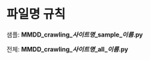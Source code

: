 # 파일명 규칙

샘플: **MMDD_crawling\__사이트명_\_sample\__이름_.py**

전체: **MMDD_crawling\__사이트명_\_all\__이름_.py**

